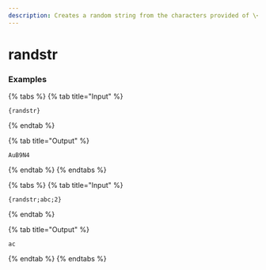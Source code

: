 ```yaml
---
description: Creates a random string from the characters provided of \<length\>.
---
```


# randstr

### Examples

{% tabs %}
{% tab title="Input" %}

```text
{randstr}
```

{% endtab %}

{% tab title="Output" %}

```text
AuB9N4
```

{% endtab %}
{% endtabs %}

{% tabs %}
{% tab title="Input" %}

```text
{randstr;abc;2}
```

{% endtab %}

{% tab title="Output" %}

```text
ac
```

{% endtab %}
{% endtabs %}
